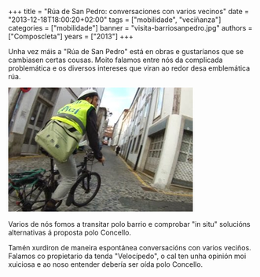 +++
title = "Rúa de San Pedro: conversaciones con varios vecinos"
date = "2013-12-18T18:00:20+02:00"
tags = ["mobilidade", "veciñanza"]
categories = ["mobilidade"]
banner = "visita-barriosanpedro.jpg"
authors = ["Composcleta"]
years = ["2013"]
+++

Unha vez máis a "Rúa de San Pedro" está en obras e gustaríanos que se cambiasen certas cousas. Moito falamos entre nós da complicada problemática e os diversos intereses que viran ao redor desa emblemática rúa.

![Manu en bicicleta por San Pedro](visita-barriosanpedro.jpg)

Varios de nós fomos a transitar polo barrio e comprobar "in situ" solucións alternativas á proposta polo Concello.

Tamén xurdiron de maneira espontánea conversacións con varios veciños. Falamos co propietario da tenda "Velocípedo", o cal ten unha opinión moi xuiciosa e ao noso entender debería ser oída polo Concello.

